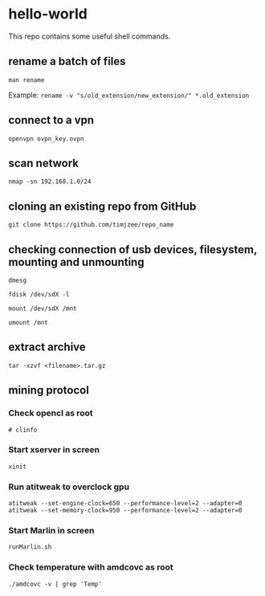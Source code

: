 # hello-world

This repo contains some useful shell commands.

## rename a batch of files
`man rename`

Example: `rename -v "s/old_extension/new_extension/" *.old_extension`

## connect to a vpn
`openvpn ovpn_key.ovpn`

## scan network
`nmap -sn 192.168.1.0/24`

## cloning an existing repo from GitHub
`git clone https://github.com/timjzee/repo_name`

## checking connection of usb devices, filesystem, mounting and unmounting
`dmesg`

`fdisk /dev/sdX -l`

`mount /dev/sdX /mnt`

`umount /mnt`

## extract archive
`tar -xzvf <filename>.tar.gz`

## mining protocol
### Check opencl as root
`# clinfo`
### Start xserver in screen
`xinit`
### Run atitweak to overclock gpu
`atitweak --set-engine-clock=650 --performance-level=2 --adapter=0`
`atitweak --set-memory-clock=950 --performance-level=2 --adapter=0`
### Start Marlin in screen
`runMarlin.sh`
### Check temperature with amdcovc as root
`./amdcovc -v | grep 'Temp'`
